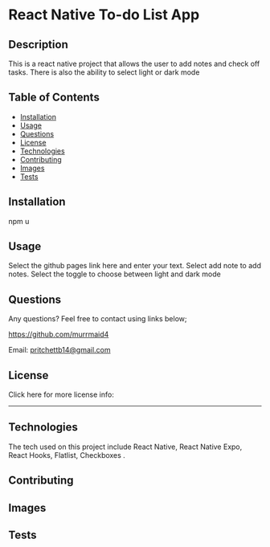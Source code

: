 # React Native To-do List App

    

## Description

This is a react native project that allows the user to add notes and check off tasks. There is also the ability to select light or dark mode  

## Table of Contents 

  - [Installation](#installation)
  - [Usage](#usage)
  - [Questions](#questions)
  - [License](#license)
  - [Technologies](#technologies)
  - [Contributing](#contributing)
  - [Images](#images)
  - [Tests](#tests)

## Installation

npm u
 
## Usage
Select the github pages link here and enter your text. Select add note to add notes. Select the toggle to choose between light and dark mode 
 
## Questions
  Any questions? Feel free to contact using links below;

  https://github.com/murrmaid4
  
  Email: pritchettb14@gmail.com
  
## License
  Click here for more license info:  

    

  ---
  
## Technologies

The tech used on this project include React Native, React Native Expo, React Hooks, Flatlist, Checkboxes .

## Contributing
 

## Images

 
## Tests
  

 